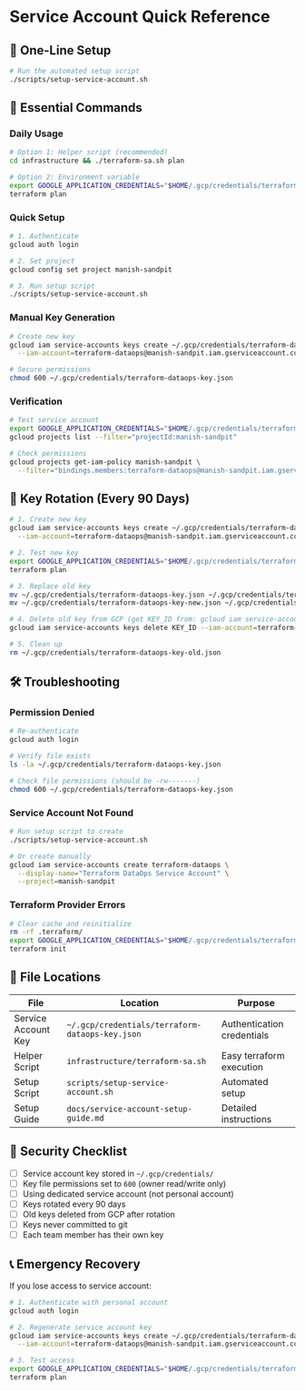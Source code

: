 # Service Account Quick Reference

## 🚀 **One-Line Setup**

```bash
# Run the automated setup script
./scripts/setup-service-account.sh
```

## 🔐 **Essential Commands**

### **Daily Usage**
```bash
# Option 1: Helper script (recommended)
cd infrastructure && ./terraform-sa.sh plan

# Option 2: Environment variable
export GOOGLE_APPLICATION_CREDENTIALS="$HOME/.gcp/credentials/terraform-dataops-key.json"
terraform plan
```

### **Quick Setup**
```bash
# 1. Authenticate
gcloud auth login

# 2. Set project
gcloud config set project manish-sandpit

# 3. Run setup script
./scripts/setup-service-account.sh
```

### **Manual Key Generation**
```bash
# Create new key
gcloud iam service-accounts keys create ~/.gcp/credentials/terraform-dataops-key.json \
  --iam-account=terraform-dataops@manish-sandpit.iam.gserviceaccount.com

# Secure permissions
chmod 600 ~/.gcp/credentials/terraform-dataops-key.json
```

### **Verification**
```bash
# Test service account
export GOOGLE_APPLICATION_CREDENTIALS="$HOME/.gcp/credentials/terraform-dataops-key.json"
gcloud projects list --filter="projectId:manish-sandpit"

# Check permissions
gcloud projects get-iam-policy manish-sandpit \
  --filter="bindings.members:terraform-dataops@manish-sandpit.iam.gserviceaccount.com"
```

## 🔄 **Key Rotation (Every 90 Days)**

```bash
# 1. Create new key
gcloud iam service-accounts keys create ~/.gcp/credentials/terraform-dataops-key-new.json \
  --iam-account=terraform-dataops@manish-sandpit.iam.gserviceaccount.com

# 2. Test new key
export GOOGLE_APPLICATION_CREDENTIALS="$HOME/.gcp/credentials/terraform-dataops-key-new.json"
terraform plan

# 3. Replace old key
mv ~/.gcp/credentials/terraform-dataops-key.json ~/.gcp/credentials/terraform-dataops-key-old.json
mv ~/.gcp/credentials/terraform-dataops-key-new.json ~/.gcp/credentials/terraform-dataops-key.json

# 4. Delete old key from GCP (get KEY_ID from: gcloud iam service-accounts keys list --iam-account=terraform-dataops@manish-sandpit.iam.gserviceaccount.com)
gcloud iam service-accounts keys delete KEY_ID --iam-account=terraform-dataops@manish-sandpit.iam.gserviceaccount.com

# 5. Clean up
rm ~/.gcp/credentials/terraform-dataops-key-old.json
```

## 🛠️ **Troubleshooting**

### **Permission Denied**
```bash
# Re-authenticate
gcloud auth login

# Verify file exists
ls -la ~/.gcp/credentials/terraform-dataops-key.json

# Check file permissions (should be -rw-------)
chmod 600 ~/.gcp/credentials/terraform-dataops-key.json
```

### **Service Account Not Found**
```bash
# Run setup script to create
./scripts/setup-service-account.sh

# Or create manually
gcloud iam service-accounts create terraform-dataops \
  --display-name="Terraform DataOps Service Account" \
  --project=manish-sandpit
```

### **Terraform Provider Errors**
```bash
# Clear cache and reinitialize
rm -rf .terraform/
export GOOGLE_APPLICATION_CREDENTIALS="$HOME/.gcp/credentials/terraform-dataops-key.json"
terraform init
```

## 📁 **File Locations**

| File | Location | Purpose |
|------|----------|---------|
| Service Account Key | `~/.gcp/credentials/terraform-dataops-key.json` | Authentication credentials |
| Helper Script | `infrastructure/terraform-sa.sh` | Easy terraform execution |
| Setup Script | `scripts/setup-service-account.sh` | Automated setup |
| Setup Guide | `docs/service-account-setup-guide.md` | Detailed instructions |

## 🔐 **Security Checklist**

- [ ] Service account key stored in `~/.gcp/credentials/`
- [ ] Key file permissions set to `600` (owner read/write only)
- [ ] Using dedicated service account (not personal account)
- [ ] Keys rotated every 90 days
- [ ] Old keys deleted from GCP after rotation
- [ ] Keys never committed to git
- [ ] Each team member has their own key

## 📞 **Emergency Recovery**

If you lose access to service account:

```bash
# 1. Authenticate with personal account
gcloud auth login

# 2. Regenerate service account key
gcloud iam service-accounts keys create ~/.gcp/credentials/terraform-dataops-key.json \
  --iam-account=terraform-dataops@manish-sandpit.iam.gserviceaccount.com

# 3. Test access
export GOOGLE_APPLICATION_CREDENTIALS="$HOME/.gcp/credentials/terraform-dataops-key.json"
terraform plan
```